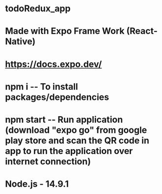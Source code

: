 ﻿# todoRedux_app
 
# Made with Expo Frame Work (React-Native)
# https://docs.expo.dev/
# npm i       -- To install packages/dependencies
# npm start  -- Run application (download "expo go" from google play store and scan the QR code in app to run the application over internet connection)
# Node.js - 14.9.1
